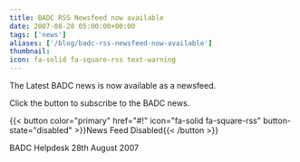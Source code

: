 ```yaml
---
title: BADC RSS Newsfeed now available
date: 2007-08-28 05:00:00+00:00
tags: ['news']
aliases: ['/blog/badc-rss-newsfeed-now-available']
thumbnail: 
icon: fa-solid fa-square-rss text-warning
---
```


The Latest BADC news is now available as a newsfeed.

Click the button to subscribe to the BADC news.

{{< button color="primary" href="#!" icon="fa-solid fa-square-rss" button-state="disabled" >}}News Feed Disabled{{< /button >}}

BADC Helpdesk
28th August 2007
